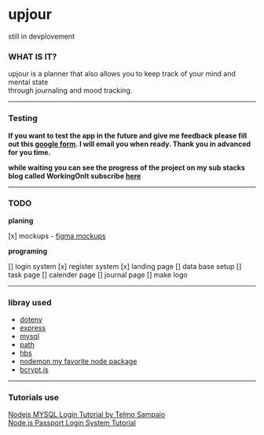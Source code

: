 # upjour

still in devplovement

### WHAT IS IT?
  upjour is a planner that also allows you to keep track of your mind and mental state
  <br/>
  through journaling and mood tracking.




_________________________________________________________________________________________________________________


### Testing

**If you want to test the app in the future and give me feedback please fill out this [google form](https://forms.gle/LwgyXv3a6AmnGFpk9). I will email you when ready. Thank you in advanced for you time.**

**while waiting you can see the progress of the project on my sub stacks blog called WorkingOnIt subscribe [here](https://devdes.substack.com/)**


___________________________________________________________________________________________________________________
### TODO

**planing**

[x] mockups
    - [figma mockups](https://www.figma.com/file/4xWlIhUssWtN4Y97LcEWl4/upjour?t=TbdfHfMknstETGho-1)


**programing**

[] login system
[x] register system
[x] landing page
[] data base setup
[] task page
[] calender page
[] journal page
[] make logo


_________________________________________________________________________________________________________________________
### libray used
* [dotenv](https://www.npmjs.com/package/dotenv)
* [express](https://www.npmjs.com/package/express)
* [mysql](https://www.npmjs.com/package/mysql)
* [path](https://www.npmjs.com/package/path)
* [hbs](https://www.npmjs.com/package/hbs)
* [nodemon my favorite node package](https://www.npmjs.com/package/nodemon)
* [bcrypt.js](https://github.com/dcodeIO/bcrypt.js#bcryptjs)

___________________________________________________________________________________________________________________

### Tutorials use
[Nodejs MYSQL Login Tutorial  by Telmo Sampaio](https://youtube.com/playlist?list=PLD9SRxG6ST3GBsczn8OUKLaErhrvOz9zQ)
<br/>
[ Node.js Passport Login System Tutorial ](https://www.youtube.com/watch?v=-RCnNyD0L-s&t=20s)







